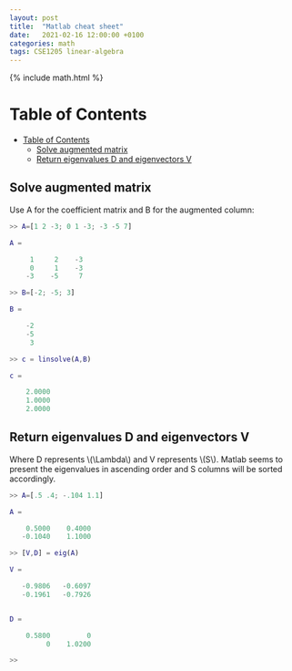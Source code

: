 ```yaml
---
layout: post
title:  "Matlab cheat sheet"
date:   2021-02-16 12:00:00 +0100
categories: math
tags: CSE1205 linear-algebra
---
```

{% include math.html %}
<!--more-->

# Table of Contents
- [Table of Contents](#table-of-contents)
  - [Solve augmented matrix](#solve-augmented-matrix)
  - [Return eigenvalues D and eigenvectors V](#return-eigenvalues-d-and-eigenvectors-v)

## Solve augmented matrix

Use A for the coefficient matrix and B for the augmented column:

```matlab
>> A=[1 2 -3; 0 1 -3; -3 -5 7]

A =

     1     2    -3
     0     1    -3
    -3    -5     7

>> B=[-2; -5; 3]

B =

    -2
    -5
     3

>> c = linsolve(A,B)

c =

    2.0000
    1.0000
    2.0000
```

## Return eigenvalues D and eigenvectors V

Where D represents \\(\Lambda\\) and V represents \\(S\\). Matlab seems to present the eigenvalues in ascending order and S columns will be sorted accordingly.

```matlab
>> A=[.5 .4; -.104 1.1]

A =

    0.5000    0.4000
   -0.1040    1.1000

>> [V,D] = eig(A)

V =

   -0.9806   -0.6097
   -0.1961   -0.7926


D =

    0.5800         0
         0    1.0200

>> 
```